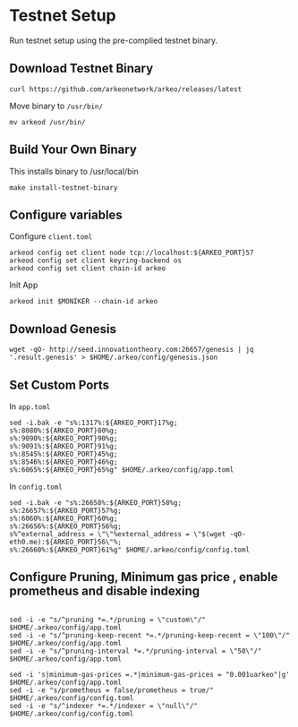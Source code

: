 # Testnet Setup

Run testnet setup using the pre-complied testnet binary.

## Download Testnet Binary
```shell
curl https://github.com/arkeonetwork/arkeo/releases/latest
```

Move binary to `/usr/bin/`
```shell
mv arkeod /usr/bin/
```

## Build Your Own Binary 

This installs binary to /usr/local/bin
```shell
make install-testnet-binary 
```


## Configure variables 

Configure `client.toml` 
```shell
arkeod config set client node tcp://localhost:${ARKEO_PORT}57
arkeod config set client keyring-backend os
arkeod config set client chain-id arkeo 
```

Init App 
```shell
arkeod init $MONIKER --chain-id arkeo
```

## Download Genesis 
```shell
wget -qO- http://seed.innovationtheory.com:26657/genesis | jq '.result.genesis' > $HOME/.arkeo/config/genesis.json 
```
## Set Custom Ports

In `app.toml`
```shell
sed -i.bak -e "s%:1317%:${ARKEO_PORT}17%g;
s%:8080%:${ARKEO_PORT}80%g;
s%:9090%:${ARKEO_PORT}90%g;
s%:9091%:${ARKEO_PORT}91%g;
s%:8545%:${ARKEO_PORT}45%g;
s%:8546%:${ARKEO_PORT}46%g;
s%:6065%:${ARKEO_PORT}65%g" $HOME/.arkeo/config/app.toml
```
In `config.toml`

```shell
sed -i.bak -e "s%:26658%:${ARKEO_PORT}58%g;
s%:26657%:${ARKEO_PORT}57%g;
s%:6060%:${ARKEO_PORT}60%g;
s%:26656%:${ARKEO_PORT}56%g;
s%^external_address = \"\"%external_address = \"$(wget -qO- eth0.me):${ARKEO_PORT}56\"%;
s%:26660%:${ARKEO_PORT}61%g" $HOME/.arkeo/config/config.toml
```

## Configure Pruning, Minimum gas price , enable prometheus and disable indexing 

```shell

sed -i -e "s/^pruning *=.*/pruning = \"custom\"/" $HOME/.arkeo/config/app.toml
sed -i -e "s/^pruning-keep-recent *=.*/pruning-keep-recent = \"100\"/" $HOME/.arkeo/config/app.toml
sed -i -e "s/^pruning-interval *=.*/pruning-interval = \"50\"/" $HOME/.arkeo/config/app.toml

sed -i 's|minimum-gas-prices =.*|minimum-gas-prices = "0.001uarkeo"|g' $HOME/.arkeo/config/app.toml
sed -i -e "s/prometheus = false/prometheus = true/" $HOME/.arkeo/config/config.toml
sed -i -e "s/^indexer *=.*/indexer = \"null\"/" $HOME/.arkeo/config/config.toml

```




